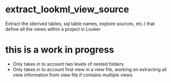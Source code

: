 # extract_lookml_view_source
Extract the (derived tables, sql table names, explore sources, etc.) that define all the views within a project in Looker


# this is a work in progress
* Only takes in to account two levels of nested folders
* Only takes in to account first view in a view file, working on extracting all view information from view file if contains mutliple views
